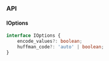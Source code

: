 

### API

#### IOptions

```ts
interface IOptions {
    encode_values?: boolean;
    huffman_code?: 'auto' | boolean;
}
```

